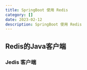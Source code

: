 ```yaml
---
title: SpringBoot 使用 Redis
category: []
date: 2023-02-12
description: SpringBoot 使用 Redis
---
```


## Redis的Java客户端

### Jedis 客户端

### 